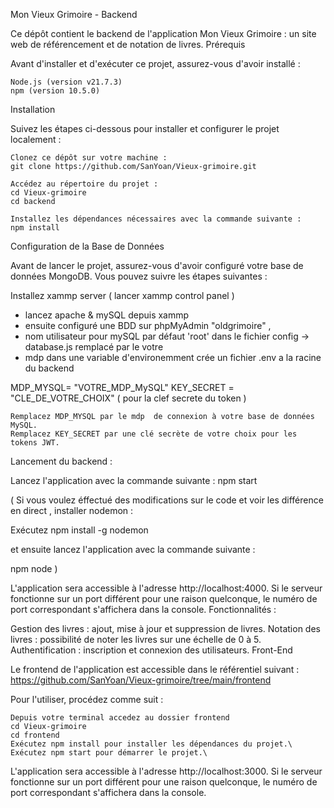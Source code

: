Mon Vieux Grimoire - Backend

Ce dépôt contient le backend de l'application Mon Vieux Grimoire : un site web de référencement et de notation de livres.
Prérequis

Avant d'installer et d'exécuter ce projet, assurez-vous d'avoir installé :

    Node.js (version v21.7.3)
    npm (version 10.5.0)

Installation

Suivez les étapes ci-dessous pour installer et configurer le projet localement :

    Clonez ce dépôt sur votre machine :
    git clone https://github.com/SanYoan/Vieux-grimoire.git

    Accédez au répertoire du projet :
    cd Vieux-grimoire
    cd backend

    Installez les dépendances nécessaires avec la commande suivante :
    npm install

Configuration de la Base de Données

Avant de lancer le projet, assurez-vous d'avoir configuré votre base de données MongoDB. Vous pouvez suivre les étapes suivantes :

Installez xammp server ( lancer xammp control panel ) 
- lancez apache & mySQL depuis xammp
- ensuite configuré une BDD sur phpMyAdmin "oldgrimoire" ,
- nom utilisateur pour mySQL par défaut 'root' dans le fichier config -> database.js remplacé par le votre
- mdp dans une variable d'environemment crée un fichier .env a la racine du backend

MDP_MYSQL=   "VOTRE_MDP_MySQL"
KEY_SECRET = "CLE_DE_VOTRE_CHOIX" ( pour la clef secrete du token )

  
    Remplacez MDP_MYSQL par le mdp  de connexion à votre base de données MySQL.
    Remplacez KEY_SECRET par une clé secrète de votre choix pour les tokens JWT.

Lancement du backend :

Lancez l'application avec la commande suivante :
npm start

( Si vous voulez éffectué des modifications sur le code et voir les différence en direct , installer nodemon : 

Exécutez npm install -g nodemon

et ensuite lancez l'application avec la commande suivante : 

npm node 
)

L'application sera accessible à l'adresse http://localhost:4000. Si le serveur fonctionne sur un port différent pour une raison quelconque, le numéro de port correspondant s'affichera dans la console.
Fonctionnalités :

Gestion des livres : ajout, mise à jour et suppression de livres.
Notation des livres : possibilité de noter les livres sur une échelle de 0 à 5.
Authentification : inscription et connexion des utilisateurs.
Front-End

Le frontend de l'application est accessible dans le référentiel suivant :
https://github.com/SanYoan/Vieux-grimoire/tree/main/frontend

Pour l'utiliser, procédez comme suit :

    Depuis votre terminal accedez au dossier frontend 
    cd Vieux-grimoire
    cd frontend
    Exécutez npm install pour installer les dépendances du projet.\
    Exécutez npm start pour démarrer le projet.\

L'application sera accessible à l'adresse http://localhost:3000. Si le serveur fonctionne sur un port différent pour une raison quelconque, le numéro de port correspondant s'affichera dans la console.
